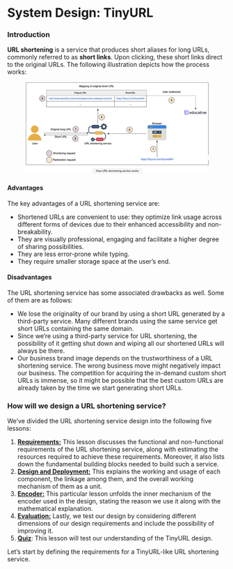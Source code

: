 # System Design: TinyURL

### Introduction <a href="#introduction-0" id="introduction-0"></a>

**URL shortening** is a service that produces short aliases for long URLs, commonly referred to as **short links**. Upon clicking, these short links direct to the original URLs. The following illustration depicts how the process works:

<figure><img src="../.gitbook/assets/Screenshot 2023-09-06 at 12.51.44 AM.png" alt=""><figcaption></figcaption></figure>

#### Advantages <a href="#advantages-0" id="advantages-0"></a>

The key advantages of a URL shortening service are:

* Shortened URLs are convenient to use: they optimize link usage across different forms of devices due to their enhanced accessibility and non-breakability.
* They are visually professional, engaging and facilitate a higher degree of sharing possibilities.
* They are less error-prone while typing.
* They require smaller storage space at the user’s end.

#### Disadvantages <a href="#disadvantages-1" id="disadvantages-1"></a>

The URL shortening service has some associated drawbacks as well. Some of them are as follows:

* We lose the originality of our brand by using a short URL generated by a third-party service. Many different brands using the same service get short URLs containing the same domain.
* Since we’re using a third-party service for URL shortening, the possibility of it getting shut down and wiping all our shortened URLs will always be there.
* Our business brand image depends on the trustworthiness of a URL shortening service. The wrong business move might negatively impact our business. The competition for acquiring the in-demand custom short URLs is immense, so it might be possible that the best custom URLs are already taken by the time we start generating short URLs.

### How will we design a URL shortening service? <a href="#how-will-we-design-a-url-shortening-service-0" id="how-will-we-design-a-url-shortening-service-0"></a>

We’ve divided the URL shortening service design into the following five lessons:

1. [**Requirements:**](requirements-of-tinyurls-design.md) This lesson discusses the functional and non-functional requirements of the URL shortening service, along with estimating the resources required to achieve these requirements. Moreover, it also lists down the fundamental building blocks needed to build such a service.
2. [**Design and Deployment:**](design-and-deployment-of-tinyurl.md) This explains the working and usage of each component, the linkage among them, and the overall working mechanism of them as a unit.
3. [**Encoder:**](encoder-for-tinyurl.md) This particular lesson unfolds the inner mechanism of the encoder used in the design, stating the reason we use it along with the mathematical explanation.
4. [**Evaluation:**](evaluation-of-tinyurls-design.md) Lastly, we test our design by considering different dimensions of our design requirements and include the possibility of improving it.
5. [**Quiz**](quiz-on-tinyurls-design.md): This lesson will test our understanding of the TinyURL design.

Let’s start by defining the requirements for a TinyURL-like URL shortening service.
